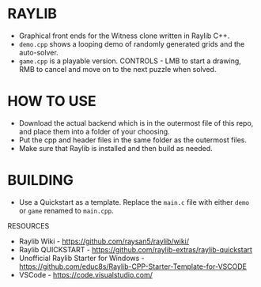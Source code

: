 # RAYLIB

- Graphical front ends for the Witness clone written in Raylib C++.
- `demo.cpp` shows a looping demo of randomly generated grids and the auto-solver.
- `game.cpp` is a playable version. CONTROLS - LMB to start a drawing, RMB to cancel and move on to the next puzzle when solved.

# HOW TO USE

- Download the actual backend which is in the outermost file of this repo, and place them into a folder of your choosing.
- Put the cpp and header files in the same folder as the outermost files.
- Make sure that Raylib is installed and then build as needed.

# BUILDING

- Use a Quickstart as a template. Replace the `main.c` file with either `demo` or `game` renamed to `main.cpp`.

 RESOURCES

- Raylib Wiki - https://github.com/raysan5/raylib/wiki/
- Raylib QUICKSTART - https://github.com/raylib-extras/raylib-quickstart
- Unofficial Raylib Starter for Windows - https://github.com/educ8s/Raylib-CPP-Starter-Template-for-VSCODE
- VSCode - https://code.visualstudio.com/
